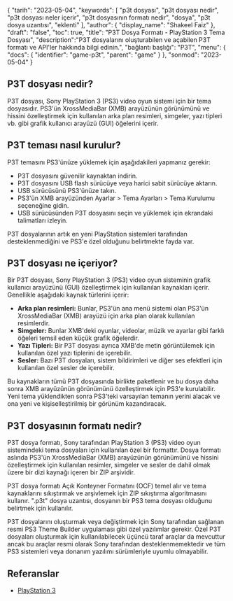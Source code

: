 {
"tarih": "2023-05-04",
  "keywords": [
"p3t dosyası",
"p3t dosyası nedir",
"p3t dosyası neler içerir",
"p3t dosyasının formatı nedir",
"dosya",
"p3t dosya uzantısı",
"eklenti"
],
  "author": {
"display_name": "Shakeel Faiz"
},
"draft": "false",
"toc": true,
"title": "P3T Dosya Formatı - PlayStation 3 Tema Dosyası",
  "description":"P3T dosyalarını oluşturabilen ve açabilen P3T formatı ve API'ler hakkında bilgi edinin.",
"bağlantı başlığı": "P3T",
  "menu": {
    "docs": {
      "identifier": "game-p3t",
      "parent": "game"
}
},
"sonmod": "2023-05-04"
}

## P3T dosyası nedir?

P3T dosyası, Sony PlayStation 3 (PS3) video oyun sistemi için bir tema dosyasıdır. PS3'ün XrossMediaBar (XMB) arayüzünün görünümünü ve hissini özelleştirmek için kullanılan arka plan resimleri, simgeler, yazı tipleri vb. gibi grafik kullanıcı arayüzü (GUI) öğelerini içerir.

## P3T teması nasıl kurulur?

P3T temasını PS3'ünüze yüklemek için aşağıdakileri yapmanız gerekir:

- P3T dosyasını güvenilir kaynaktan indirin.
- P3T dosyasını USB flash sürücüye veya harici sabit sürücüye aktarın.
- USB sürücüsünü PS3'ünüze takın.
- PS3'ün XMB arayüzünden Ayarlar > Tema Ayarları > Tema Kurulumu seçeneğine gidin.
- USB sürücüsünden P3T dosyasını seçin ve yüklemek için ekrandaki talimatları izleyin.

P3T dosyalarının artık en yeni PlayStation sistemleri tarafından desteklenmediğini ve PS3'e özel olduğunu belirtmekte fayda var.

## P3T dosyası ne içeriyor?

Bir P3T dosyası, Sony PlayStation 3 (PS3) video oyun sisteminin grafik kullanıcı arayüzünü (GUI) özelleştirmek için kullanılan kaynakları içerir. Genellikle aşağıdaki kaynak türlerini içerir:

- **Arka plan resimleri:** Bunlar, PS3'ün ana menü sistemi olan PS3'ün XrossMediaBar (XMB) arayüzü için arka plan olarak kullanılan resimlerdir.
- **Simgeler:** Bunlar XMB'deki oyunlar, videolar, müzik ve ayarlar gibi farklı öğeleri temsil eden küçük grafik öğelerdir.
- **Yazı Tipleri:** Bir P3T dosyası ayrıca XMB'de metin görüntülemek için kullanılan özel yazı tiplerini de içerebilir.
- **Sesler:** Bazı P3T dosyaları, sistem bildirimleri ve diğer ses efektleri için kullanılan özel sesler de içerebilir.

Bu kaynakların tümü P3T dosyasında birlikte paketlenir ve bu dosya daha sonra XMB arayüzünün görünümünü özelleştirmek için PS3'e kurulabilir. Yeni tema yüklendikten sonra PS3'teki varsayılan temanın yerini alacak ve ona yeni ve kişiselleştirilmiş bir görünüm kazandıracak.

## P3T dosyasının formatı nedir?

P3T dosya formatı, Sony tarafından PlayStation 3 (PS3) video oyun sistemindeki tema dosyaları için kullanılan özel bir formattır. Dosya formatı aslında PS3'ün XrossMediaBar (XMB) arayüzünün görünümünü ve hissini özelleştirmek için kullanılan resimler, simgeler ve sesler de dahil olmak üzere bir dizi kaynağı içeren bir ZIP arşividir.

P3T dosya formatı Açık Konteyner Formatını (OCF) temel alır ve tema kaynaklarını sıkıştırmak ve arşivlemek için ZIP sıkıştırma algoritmasını kullanır. ".p3t" dosya uzantısı, dosyanın bir PS3 tema dosyası olduğunu belirtmek için kullanılır.

P3T dosyalarını oluşturmak veya değiştirmek için Sony tarafından sağlanan resmi PS3 Theme Builder uygulaması gibi özel yazılımlar gerekir. Özel P3T dosyaları oluşturmak için kullanılabilecek üçüncü taraf araçlar da mevcuttur ancak bu araçlar resmi olarak Sony tarafından desteklenmemektedir ve tüm PS3 sistemleri veya donanım yazılımı sürümleriyle uyumlu olmayabilir.

## Referanslar
* [PlayStation 3](https://en.wikipedia.org/wiki/PlayStation_3)

